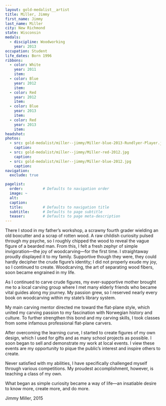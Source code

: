 ```yaml
---
layout: gold-medalist__artist
title: Miller, Jimmy
first_name: Jimmy
last_name: Miller
city: New Richmond
state: Wisconsin
medals: 
  - discipline: Woodworking
    year: 2013
occupation: Student
life_dates: Born 1996
ribbons:
  - color: White
    year: 2011
    item: 
  - color: Blue
    year: 2012
    item: 
  - color: Red
    year: 2012
    item: 
  - color: Blue
    year: 2013
    item: 
  - color: Red
    year: 2013
    item: 
headshot:
photos:
  - src: gold-medalist/miller--jimmy/Miller-blue-2013-Rundlyer-Player.jpg
    caption: 
  - src: gold-medalist/miller--jimmy/Miller-red-2012.jpg
    caption:
  - src: gold-medalist/miller--jimmy/Miller-blue-2012.jpg
    caption:
navigation:
  exclude: true

pagelist:
  order:         # Defaults to navigation order  
  image: ~
  alt:
  caption:
  title:         # Defaults to navigation title
  subtitle:      # Defaults to page subtitle
  teaser:        # Defaults to page meta-description  
---
```


 There I stood in my father’s workshop, a scrawny fourth grader wielding an old boxcutter and a scrap of rotten wood. A raw childish curiosity pulsed through my psyche, so I roughly chipped the wood to reveal the vague figure of a bearded man. From this, I felt a fresh zephyr of simple invigoration—the joy of woodcarving—for the first time. I straightaway proudly displayed it to my family. Supportive though they were, they could hardly decipher the crude figure’s identity; I did not properly exude my joy, so I continued to create. Woodcarving, the art of separating wood fibers, soon became engrained in my life.

 As I continued to carve crude figures, my ever-supportive mother brought me to a local carving group where I met many elderly friends who became vital guides along my journey.  My passion grew, so I reserved nearly every book on woodcarving within my state’s library system. 
    
 My main carving mentor directed me toward the flat-plane style, which united my carving passion to my fascination with Norwegian history and culture. To further strengthen this bond and my carving skills, I took classes from some infamous professional flat-plane carvers.
 
 After overcoming the learning curve, I started to create figures of my own design, which I used for gifts and as many school projects as possible. I soon began to sell and demonstrate my work at local events. I view these events are my opportunity to pique the public’s interest and inspire others to create. 
 
 Never satisfied with my abilities, I have specifically challenged myself through various competitions. My proudest accomplishment, however, is teaching a class of my own.

 What began as simple curiosity became a way of life—an insatiable desire to know more, create more, and do more. 

 Jimmy Miller, 2015